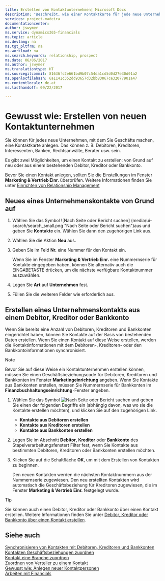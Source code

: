 ```yaml
---
title: Erstellen von Kontaktunternehmen| Microsoft Docs
description: "Beschreibt, wie einer Kontaktkarte für jede neue Unternehmung oder potentielle neuen Unternehmung erstellt wird, mit dem Sie eine Geschäftsbeziehung haben."
services: project-madeira
documentationcenter: 
author: jswymer
ms.service: dynamics365-financials
ms.topic: article
ms.devlang: na
ms.tgt_pltfrm: na
ms.workload: na
ms.search.keywords: relationship, prospect
ms.date: 06/06/2017
ms.author: jswymer
ms.translationtype: HT
ms.sourcegitcommit: 81636fc2e661bd9b07c54da1cd5d0d27e30d01a2
ms.openlocfilehash: 6a1141c352dd93657d32bb83067ce32077901a47
ms.contentlocale: de-at
ms.lasthandoff: 09/22/2017

---
```

# <a name="how-to-create-contact-companies"></a>Gewusst wie: Erstellen von neuen Kontaktunternehmen
Sie können für jedes neue Unternehmen, mit dem Sie Geschäfte machen, eine Kontaktkarte anlegen. Das können z. B. Debitoren, Kreditoren, Interessenten, Banken, Rechtsanwälte, Berater usw. sein.

Es gibt zwei Möglichkeiten, um einen Kontakt zu erstellen: von Grund auf neu oder aus einem bestehenden Debitor, Kreditor oder Bankkonto.

Bevor Sie einen Kontakt anlegen, sollten Sie die Einstellungen im Fenster **Marketing & Vertrieb Einr.** überprüfen. Weitere Informationen finden Sie unter [Einrichten von Relationship Management](marketing-setup-marketing.md)

## <a name="create-a-company-contact-from-scratch"></a>Neues eines Unternehmenskontakte von Grund auf
1. Wählen Sie das Symbol ![Nach Seite oder Bericht suchen] (media/ui-search/search_small.png "Nach Seite oder Bericht suchen")aus und geben Sie **Kontakte** ein. Wählen Sie dann den zugehörigen Link aus.
2. Wählen Sie die Aktion **Neu** aus.
3. Geben Sie im Feld **Nr.** eine Nummer für den Kontakt ein.

    Wenn Sie im Fenster **Marketing & Vertrieb Einr.** eine Nummernserie für Kontakte eingegeben haben, können Sie alternativ auch die EINGABETASTE drücken, um die nächste verfügbare Kontaktnummer auszuwählen.  
4. Legen Sie **Art** auf **Unternehmen** fest.
5. Füllen Sie die weiteren Felder wie erforderlich aus.

## <a name="to-create-a-company-contact-from-a-customer-vendor-or-bank-account"></a>Erstellen eines Unternehmenskontakts aus einem Debitor, Kreditor oder Bankkonto
Wenn Sie bereits eine Anzahl von Debitoren, Kreditoren und Bankkonten eingerichtet haben, können Sie Kontakte auf der Basis von bestehenden Daten erstellen. Wenn Sie einen Kontakt auf diese Weise erstellen, werden die Kontaktinformationen mit dem Debitoren-, Kreditoren- oder den Bankkontoinformationen synchronisiert.

> [!NOTE]  
>   Bevor Sie auf diese Weise ein Kontaktunternehmen erstellen können, müssen Sie einen Geschäftsbeziehungscode für Debitoren, Kreditoren und Bankkonten im Fenster **Marketingeinrichtung** angeben. Wenn Sie Kontakte aus Bankkonten erstellen, müssen Sie Nummernserie für Bankkonten im **Finanzbuchhaltungseinrichtung**-Fenster angeben.

1. Wählen Sie das Symbol ![Nach Seite oder Bericht suchen](media/ui-search/search_small.png "Nach Seite oder Bericht suchen") und geben Sie einen der folgenden Begriffe ein (abhängig davon, was wo sie die Kontakte erstellen möchten), und klicken Sie auf den zugehörigen Link.
   * **Kontakte aus Debitoren erstellen**
   * **Kontakte aus Kreditoren erstellen**
   * **Kontakte aus Bankkonten erstellen**
2. Legen Sie im Abschnitt **Debitor**, **Kreditor** oder **Bankkonto** des Stapelverarbeitungsfenstert Filter fest, wenn Sie Kontakte aus bestimmten Debitoren, Kreditoren oder Bankkonten erstellen möchten.
3. Klicken Sie auf die Schaltfläche **OK**, um mit dem Erstellen von Kontakten zu beginnen.

    Den neuen Kontakten werden die nächsten Kontaktnummern aus der Nummernserie zugewiesen. Den neu erstellten Kontakten wird automatisch die Geschäftsbeziehung für Kreditoren zugewiesen, die im Fenster **Marketing & Vertrieb Einr.** festgelegt wurde.

> [!TIP]  
>   Sie können auch einen Debitor, Kreditor oder Bankkonto über einen Kontakt erstellen. Weitere Informationen finden Sie unter [Debitor, Kreditor oder Bankkonto über einen Kontakt erstellen](marketing-how-create-contacts-new-customers-vendors-bank-accounts.md).

## <a name="see-also"></a>Siehe auch
[Synchronisieren von Kontakten mit Debitoren, Kreditoren und Bankkonten](marketing-synchronize-contacts-customers-vendors-bank-accounts.md)  
[Kontakten Geschäftsbeziehungen zuordnen](marketing-business-relations.md#AssignBusRelContact)  
[Kontakt eine Branche zuordnen](marketing-industry-groups.md#AssignIndustryGroupContact)  
[Zuordnen von Verteiler zu einem Kontakt](marketing-mailing-groups.md#AssignMailGroupContact)  
[Gewusst wie: Anlegen neuer Kontaktpersonen](marketing-create-contact-persons.md)  
[Arbeiten mit Financials](ui-work-product.md)


